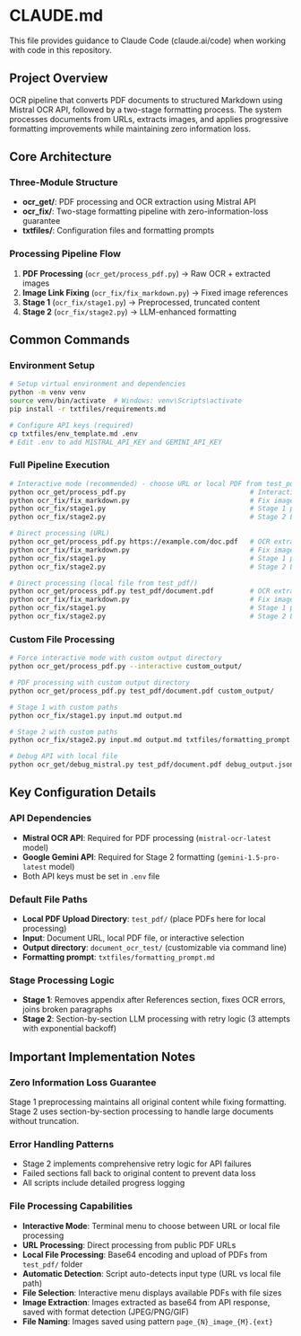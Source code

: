 # CLAUDE.md

This file provides guidance to Claude Code (claude.ai/code) when working with code in this repository.

## Project Overview

OCR pipeline that converts PDF documents to structured Markdown using Mistral OCR API, followed by a two-stage formatting process. The system processes documents from URLs, extracts images, and applies progressive formatting improvements while maintaining zero information loss.

## Core Architecture

### Three-Module Structure
- **ocr_get/**: PDF processing and OCR extraction using Mistral API
- **ocr_fix/**: Two-stage formatting pipeline with zero-information-loss guarantee
- **txtfiles/**: Configuration files and formatting prompts

### Processing Pipeline Flow
1. **PDF Processing** (`ocr_get/process_pdf.py`) → Raw OCR + extracted images
2. **Image Link Fixing** (`ocr_fix/fix_markdown.py`) → Fixed image references  
3. **Stage 1** (`ocr_fix/stage1.py`) → Preprocessed, truncated content
4. **Stage 2** (`ocr_fix/stage2.py`) → LLM-enhanced formatting

## Common Commands

### Environment Setup
```bash
# Setup virtual environment and dependencies
python -m venv venv
source venv/bin/activate  # Windows: venv\Scripts\activate
pip install -r txtfiles/requirements.md

# Configure API keys (required)
cp txtfiles/env_template.md .env
# Edit .env to add MISTRAL_API_KEY and GEMINI_API_KEY
```

### Full Pipeline Execution
```bash
# Interactive mode (recommended) - choose URL or local PDF from test_pdf/ folder
python ocr_get/process_pdf.py                               # Interactive selection
python ocr_fix/fix_markdown.py                              # Fix image links
python ocr_fix/stage1.py                                    # Stage 1 preprocessing
python ocr_fix/stage2.py                                    # Stage 2 LLM formatting

# Direct processing (URL)
python ocr_get/process_pdf.py https://example.com/doc.pdf   # OCR extraction from URL
python ocr_fix/fix_markdown.py                              # Fix image links
python ocr_fix/stage1.py                                    # Stage 1 preprocessing
python ocr_fix/stage2.py                                    # Stage 2 LLM formatting

# Direct processing (local file from test_pdf/)
python ocr_get/process_pdf.py test_pdf/document.pdf         # OCR extraction from local file
python ocr_fix/fix_markdown.py                              # Fix image links
python ocr_fix/stage1.py                                    # Stage 1 preprocessing
python ocr_fix/stage2.py                                    # Stage 2 LLM formatting
```

### Custom File Processing
```bash
# Force interactive mode with custom output directory
python ocr_get/process_pdf.py --interactive custom_output/

# PDF processing with custom output directory
python ocr_get/process_pdf.py test_pdf/document.pdf custom_output/

# Stage 1 with custom paths
python ocr_fix/stage1.py input.md output.md

# Stage 2 with custom paths  
python ocr_fix/stage2.py input.md output.md txtfiles/formatting_prompt.md

# Debug API with local file
python ocr_get/debug_mistral.py test_pdf/document.pdf debug_output.json
```

## Key Configuration Details

### API Dependencies
- **Mistral OCR API**: Required for PDF processing (`mistral-ocr-latest` model)
- **Google Gemini API**: Required for Stage 2 formatting (`gemini-1.5-pro-latest` model)
- Both API keys must be set in `.env` file

### Default File Paths
- **Local PDF Upload Directory**: `test_pdf/` (place PDFs here for local processing)
- **Input**: Document URL, local PDF file, or interactive selection
- **Output directory**: `document_ocr_test/` (customizable via command line)
- **Formatting prompt**: `txtfiles/formatting_prompt.md`

### Stage Processing Logic
- **Stage 1**: Removes appendix after References section, fixes OCR errors, joins broken paragraphs
- **Stage 2**: Section-by-section LLM processing with retry logic (3 attempts with exponential backoff)

## Important Implementation Notes

### Zero Information Loss Guarantee
Stage 1 preprocessing maintains all original content while fixing formatting. Stage 2 uses section-by-section processing to handle large documents without truncation.

### Error Handling Patterns
- Stage 2 implements comprehensive retry logic for API failures
- Failed sections fall back to original content to prevent data loss
- All scripts include detailed progress logging

### File Processing Capabilities
- **Interactive Mode**: Terminal menu to choose between URL or local file processing
- **URL Processing**: Direct processing from public PDF URLs
- **Local File Processing**: Base64 encoding and upload of PDFs from `test_pdf/` folder
- **Automatic Detection**: Script auto-detects input type (URL vs local file path)
- **File Selection**: Interactive menu displays available PDFs with file sizes
- **Image Extraction**: Images extracted as base64 from API response, saved with format detection (JPEG/PNG/GIF)
- **File Naming**: Images saved using pattern `page_{N}_image_{M}.{ext}`